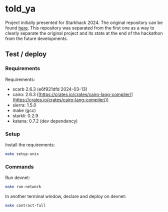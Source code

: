 # told_ya

Project initially presented for Starkhack 2024. The original repository can be found [here](https://github.com/RomainLafont/told_ya). This repository was separated from the first one as a way to clearly separate the original project and its state at the end of the hackathon from the future developments.

## Test / deploy

### Requirements

Requirements:

- scarb 2.6.3 (e6f921dfd 2024-03-13)
- cairo: 2.6.3 ([https://crates.io/crates/cairo-lang-compiler/](https://crates.io/crates/cairo-lang-compiler/))
- sierra: 1.5.0
- make (gcc)
- starkli: 0.2.9
- katana: 0.7.2 (dev dependency)

### Setup

Install the requirements:

```bash
make setup-unix
```

### Commands

Run devnet:

```bash
make run-network
```

In another terminal window, declare and deploy on devnet:

```bash
make contract-full
```
